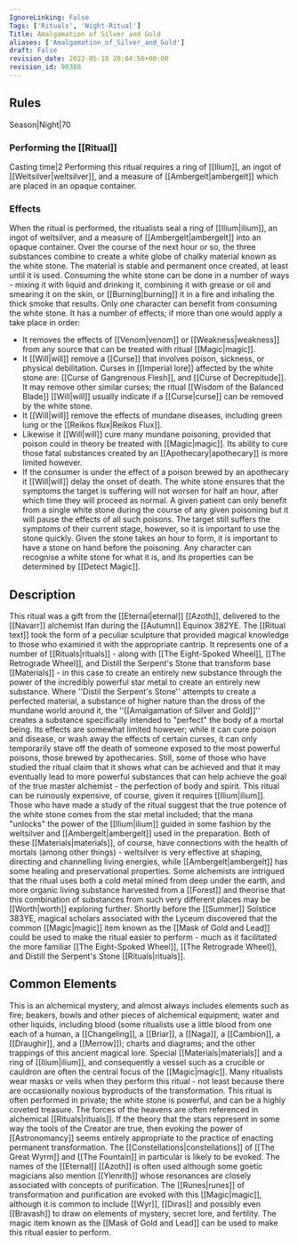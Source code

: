 ```yaml
---
IgnoreLinking: False
Tags: ['Rituals', 'Night-Ritual']
Title: Amalgamation of Silver and Gold
aliases: ['Amalgamation_of_Silver_and_Gold']
draft: False
revision_date: 2022-05-18 20:04:50+00:00
revision_id: 90388
---
```


## Rules
Season|Night|70
### Performing the [[Ritual]]
Casting time|2 Performing this ritual requires a ring of [[Ilium]], an ingot of [[Weltsilver|weltsilver]], and a measure of [[Ambergelt|ambergelt]] which are placed in an opaque container. 
### Effects
When the ritual is performed, the ritualists seal a ring of [[Ilium|ilium]], an ingot of weltsilver, and a measure of [[Ambergelt|ambergelt]] into an opaque container. Over the course of the next hour or so, the three substances combine to create a white globe of chalky material known as the white stone. 
The material is stable and permanent once created, at least until it is used. Consuming the white stone can be done in a number of ways - mixing it with liquid and drinking it, combining it with grease or oil and smearing it on the skin, or [[Burning|burning]] it in a fire and inhaling the thick smoke that results. Only one character can benefit from consuming the white stone. 
It has a number of effects; if more than one would apply a take place in order: 
* It removes the effects of [[Venom|venom]] or [[Weakness|weakness]] from any source that can be treated with ritual [[Magic|magic]]. 
* It [[Will|will]] remove a [[Curse]] that involves poison, sickness, or physical debilitation.  Curses in [[Imperial lore]] affected by the white stone are: [[Curse of Gangrenous Flesh]], and [[Curse of Decrepitude]]. It may remove other similar curses; the ritual [[Wisdom of the Balanced Blade]] [[Will|will]] usually indicate if a [[Curse|curse]] can be removed by the white stone.
* It [[Will|will]] remove the effects of mundane diseases, including green lung or the [[Reikos flux|Reikos Flux]]. 
* Likewise it [[Will|will]] cure many mundane poisoning, provided that poison could in theory be treated with [[Magic|magic]]. Its ability to cure those fatal substances created by an [[Apothecary|apothecary]] is more limited however. 
* If the consumer is under the effect of a poison brewed by an apothecary it [[Will|will]] delay the onset of death. The white stone ensures that the symptoms the target is suffering will not worsen for half an hour, after which time they will proceed as normal. A given patient can only benefit from a single white stone during the course of any given poisoning but it will pause the effects of all such poisons. The target still suffers the symptoms of their current stage, however, so it is important to use the stone quickly. Given the stone takes an hour to form, it is important to have a stone on hand before the poisoning.
Any character can recognise a white stone for what it is, and its properties can be determined by [[Detect Magic]].
## Description
This ritual was a gift from the [[Eternal|eternal]] [[Azoth]], delivered to the [[Navarr]] alchemist Ifan during the [[Autumn]] Equinox 382YE. The [[Ritual text]] took the form of a peculiar sculpture that provided magical knowledge to those who examined it with the appropriate cantrip. It represents one of a number of [[Rituals|rituals]] - along with [[The Eight-Spoked Wheel]], [[The Retrograde Wheel]], and Distill the Serpent's Stone that transform base [[Materials]] - in this case to create an entirely new substance through the power of the incredibly powerful star metal to create an entirely new substance. 
Where ''Distil the Serpent's Stone'' attempts to create a perfected material, a substance of higher nature than the dross of the mundane world around it, the ''[[Amalgamation of Silver and Gold]]'' creates a substance specifically intended to "perfect" the body of a mortal being. Its effects are somewhat limited however; while it can cure poison and disease, or wash away the effects of certain curses, it can only temporarily stave off the death of someone exposed to the most powerful poisons, those brewed by apothecaries. Still, some of those who have studied the ritual claim that it shows what can be achieved and that it may eventually lead to more powerful substances that can help achieve the goal of the true master alchemist - the perfection of body and spirit.
This ritual can be ruinously expensive, of course, given it requires [[Ilium|ilium]]. Those who have made a study of the ritual suggest that the true potence of the white stone comes from the star metal included; that the mana "unlocks" the power of the [[Ilium|ilium]] guided in some fashion by the weltsilver and [[Ambergelt|ambergelt]] used in the preparation. Both of these [[Materials|materials]], of course, have connections with the health of mortals (among other things) - weltsilver is very effective at shaping, directing and channelling living energies, while [[Ambergelt|ambergelt]] has some healing and preservational properties. Some alchemists are intrigued that the ritual uses both a cold metal mined from deep under the earth, and more organic living substance harvested from a [[Forest]] and theorise that this combination of substances from such very different places may be [[Worth|worth]] exploring further.
Shortly before the [[Summer]] Solstice 383YE, magical scholars associated with the Lyceum discovered that the common [[Magic|magic]] item known as the [[Mask of Gold and Lead]] could be used to make the ritual easier to perform - much as it facilitated the more familiar  [[The Eight-Spoked Wheel]], [[The Retrograde Wheel]], and Distill the Serpent's Stone [[Rituals|rituals]].
## Common Elements
This is an alchemical mystery, and almost always includes elements such as fire; beakers, bowls and other pieces of alchemical equipment; water and other liquids, including blood (some ritualists use a little blood from one each of a human, a [[Changeling]], a [[Briar]], a [[Naga]], a [[Cambion]], a [[Draughir]], and a [[Merrow]]); charts and diagrams; and the other trappings of this ancient magical lore. Special [[Materials|materials]] and a ring of [[Ilium|ilium]], and consequently a vessel such as a crucible or cauldron are often the central focus of the [[Magic|magic]].
Many ritualists wear masks or veils when they perform this ritual - not least because there are occasionally noxious byproducts of the transformation. This ritual is often performed in private; the white stone is powerful, and can be a highly coveted treasure.
The forces of the heavens are often referenced in alchemical [[Rituals|rituals]]. If the theory that the stars represent in some way the tools of the Creator are true, then evoking the power of [[Astronomancy]] seems entirely appropriate to the practice of enacting permanent transformation. The [[Constellations|constellations]] of [[The Great Wyrm]] and [[The Fountain]] in particular is likely to be evoked. The names of the [[Eternal]] [[Azoth]] is often used although some goetic magicians also mention [[Ylenrith]] whose resonances are closely associated with concepts of purification.
The [[Runes|runes]] of transformation and purification are  evoked with this [[Magic|magic]], although it is common to include [[Wyr]], [[Diras]] and possibly even [[Bravash]] to draw on elements of mystery, secret lore, and fertility.
The magic item known as the [[Mask of Gold and Lead]] can be used to make this ritual easier to perform.